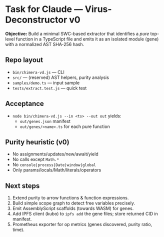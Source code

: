 # Task for Claude — Virus-Deconstructor v0

**Objective:** Build a minimal SWC-based extractor that identifies a *pure* top-level function in a TypeScript file and emits it as an isolated module (gene) with a normalized AST SHA-256 hash.

## Repo layout
- `bin/chimera-vd.js` — CLI
- `src/` — (reserved) AST helpers, purity analysis
- `samples/demo.ts` — input sample
- `tests/extract.test.js` — quick test

## Acceptance
- `node bin/chimera-vd.js --in <ts> --out out` yields:
  - `out/genes.json` manifest
  - `out/genes/<name>.ts` for each pure function

## Purity heuristic (v0)
- No assignments/updates/new/await/yield
- No calls except `Math.*`
- No `console|process|Date|window|global`
- Only params/locals/Math/literals/operators

## Next steps
1. Extend purity to arrow functions & function expressions.
2. Build simple scope graph to detect free variables precisely.
3. Emit AssemblyScript scaffolds (towards WASM) for genes.
4. Add IPFS client (kubo) to `ipfs add` the gene files; store returned CID in manifest.
5. Prometheus exporter for op metrics (genes discovered, purity ratio, time).
